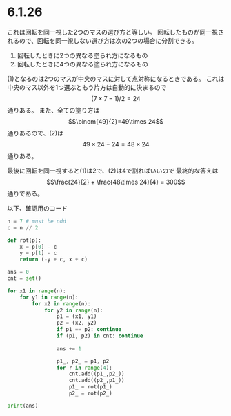 # 6.1.26

これは回転を同一視した2つのマスの選び方と等しい。
回転したものが同一視されるので、回転を同一視しない選び方は次の2つの場合に分割できる。

1. 回転したときに2つの異なる塗られ方になるもの
2. 回転したときに4つの異なる塗られ方になるもの

(1)となるのは2つのマスが中央のマスに対して点対称になるときである。
これは中央のマス以外を1つ選ぶともう片方は自動的に決まるので$$(7\times 7-1)/2=24$$通りある。
また、全ての塗り方は$$\binom{49}{2}=49\times 24$$通りあるので、(2)は$$49\times 24-24 = 48\times 24$$通りある。

最後に回転を同一視すると(1)は2で、(2)は4で割ればいいので
最終的な答えは$$\frac{24}{2} + \frac{48\times 24}{4} = 300$$通りである。

以下、確認用のコード

```python
n = 7 # must be odd
c = n // 2

def rot(p):
    x = p[0] - c
    y = p[1] - c
    return (-y + c, x + c)

ans = 0
cnt = set()

for x1 in range(n):
    for y1 in range(n):
        for x2 in range(n):
            for y2 in range(n):
                p1 = (x1, y1)
                p2 = (x2, y2)
                if p1 == p2: continue
                if (p1, p2) in cnt: continue
                
                ans += 1

                p1_, p2_ = p1, p2
                for r in range(4):
                    cnt.add((p1_,p2_))
                    cnt.add((p2_,p1_))
                    p1_ = rot(p1_)
                    p2_ = rot(p2_)

print(ans)
```
